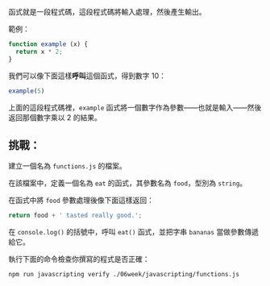 函式就是一段程式碼，這段程式碼將輸入處理，然後產生輸出。

範例：

```js
function example (x) {
  return x * 2;
}
```

我們可以像下面這樣**呼叫**這個函式，得到數字 10：

```js
example(5)
```

上面的這段程式碼裡，`example` 函式將一個數字作為參數——也就是輸入——然後返回那個數字乘以 2 的結果。

## 挑戰：

建立一個名為 `functions.js` 的檔案。

在該檔案中，定義一個名為 `eat` 的函式，其參數名為 `food`，型別為 `string`。

在函式中將 `food` 參數處理後像下面這樣返回：

```js
return food + ' tasted really good.';
```

在 `console.log()` 的括號中，呼叫 `eat()` 函式，並把字串 `bananas` 當做參數傳遞給它。

執行下面的命令檢查你撰寫的程式是否正確：

```bash
npm run javascripting verify ./06week/javascripting/functions.js
```
